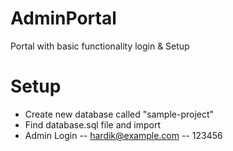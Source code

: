 # AdminPortal
Portal with basic functionality login &amp; Setup

# Setup
- Create new database called "sample-project"
- Find database.sql file and import 
- Admin Login
-- hardik@example.com
-- 123456